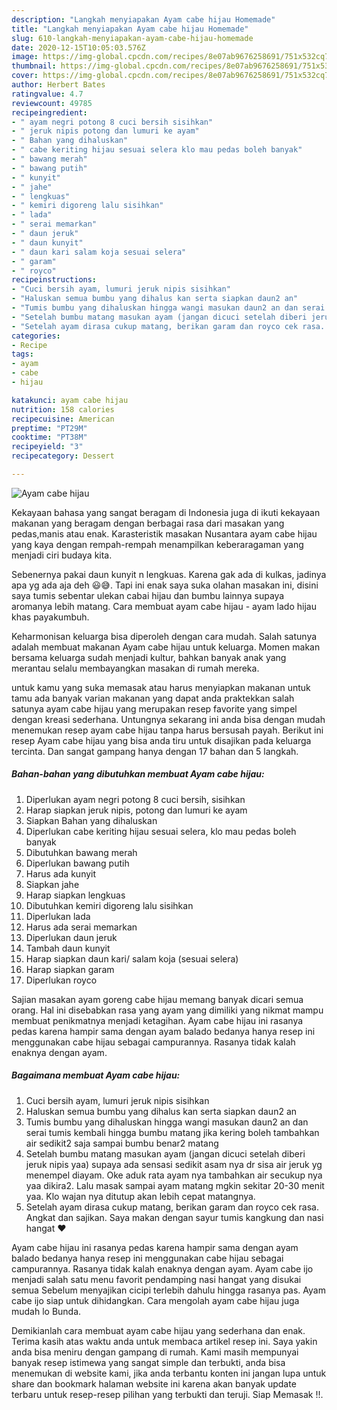 ```yaml
---
description: "Langkah menyiapakan Ayam cabe hijau Homemade"
title: "Langkah menyiapakan Ayam cabe hijau Homemade"
slug: 610-langkah-menyiapakan-ayam-cabe-hijau-homemade
date: 2020-12-15T10:05:03.576Z
image: https://img-global.cpcdn.com/recipes/8e07ab9676258691/751x532cq70/ayam-cabe-hijau-foto-resep-utama.jpg
thumbnail: https://img-global.cpcdn.com/recipes/8e07ab9676258691/751x532cq70/ayam-cabe-hijau-foto-resep-utama.jpg
cover: https://img-global.cpcdn.com/recipes/8e07ab9676258691/751x532cq70/ayam-cabe-hijau-foto-resep-utama.jpg
author: Herbert Bates
ratingvalue: 4.7
reviewcount: 49785
recipeingredient:
- " ayam negri potong 8 cuci bersih sisihkan"
- " jeruk nipis potong dan lumuri ke ayam"
- " Bahan yang dihaluskan"
- " cabe keriting hijau sesuai selera klo mau pedas boleh banyak"
- " bawang merah"
- " bawang putih"
- " kunyit"
- " jahe"
- " lengkuas"
- " kemiri digoreng lalu sisihkan"
- " lada"
- " serai memarkan"
- " daun jeruk"
- " daun kunyit"
- " daun kari salam koja sesuai selera"
- " garam"
- " royco"
recipeinstructions:
- "Cuci bersih ayam, lumuri jeruk nipis sisihkan"
- "Haluskan semua bumbu yang dihalus kan serta siapkan daun2 an"
- "Tumis bumbu yang dihaluskan hingga wangi masukan daun2 an dan serai tumis kembali hingga bumbu matang jika kering boleh tambahkan air sedikit2 saja sampai bumbu benar2 matang"
- "Setelah bumbu matang masukan ayam (jangan dicuci setelah diberi jeruk nipis yaa) supaya ada sensasi sedikit asam nya dr sisa air jeruk yg menempel diayam. Oke aduk rata ayam nya tambahkan air secukup nya yaa dikira2. Lalu masak sampai ayam matang mgkin sekitar 20-30 menit yaa. Klo wajan nya ditutup akan lebih cepat matangnya."
- "Setelah ayam dirasa cukup matang, berikan garam dan royco cek rasa. Angkat dan sajikan. Saya makan dengan sayur tumis kangkung dan nasi hangat ❤️"
categories:
- Recipe
tags:
- ayam
- cabe
- hijau

katakunci: ayam cabe hijau 
nutrition: 158 calories
recipecuisine: American
preptime: "PT29M"
cooktime: "PT38M"
recipeyield: "3"
recipecategory: Dessert

---
```



![Ayam cabe hijau](https://img-global.cpcdn.com/recipes/8e07ab9676258691/751x532cq70/ayam-cabe-hijau-foto-resep-utama.jpg)

Kekayaan bahasa yang sangat beragam di Indonesia juga di ikuti kekayaan makanan yang beragam dengan berbagai rasa dari masakan yang pedas,manis atau enak. Karasteristik masakan Nusantara ayam cabe hijau yang kaya dengan rempah-rempah menampilkan keberaragaman yang menjadi ciri budaya kita.


Sebenernya pakai daun kunyit n lengkuas. Karena gak ada di kulkas, jadinya apa yg ada aja deh 😃😅. Tapi ini enak saya suka olahan masakan ini, disini saya tumis sebentar ulekan cabai hijau dan bumbu lainnya supaya aromanya lebih matang. Cara membuat ayam cabe hijau - ayam lado hijau khas payakumbuh.

Keharmonisan keluarga bisa diperoleh dengan cara mudah. Salah satunya adalah membuat makanan Ayam cabe hijau untuk keluarga. Momen makan bersama keluarga sudah menjadi kultur, bahkan banyak anak yang merantau selalu membayangkan masakan di rumah mereka.

untuk kamu yang suka memasak atau harus menyiapkan makanan untuk tamu ada banyak varian makanan yang dapat anda praktekkan salah satunya ayam cabe hijau yang merupakan resep favorite yang simpel dengan kreasi sederhana. Untungnya sekarang ini anda bisa dengan mudah menemukan resep ayam cabe hijau tanpa harus bersusah payah.
Berikut ini resep Ayam cabe hijau yang bisa anda tiru untuk disajikan pada keluarga tercinta. Dan sangat gampang hanya dengan 17 bahan dan 5 langkah.


<!--inarticleads1-->

##### Bahan-bahan yang dibutuhkan membuat Ayam cabe hijau:

1. Diperlukan  ayam negri potong 8 cuci bersih, sisihkan
1. Harap siapkan  jeruk nipis, potong dan lumuri ke ayam
1. Siapkan  Bahan yang dihaluskan
1. Diperlukan  cabe keriting hijau sesuai selera, klo mau pedas boleh banyak
1. Dibutuhkan  bawang merah
1. Diperlukan  bawang putih
1. Harus ada  kunyit
1. Siapkan  jahe
1. Harap siapkan  lengkuas
1. Dibutuhkan  kemiri digoreng lalu sisihkan
1. Diperlukan  lada
1. Harus ada  serai memarkan
1. Diperlukan  daun jeruk
1. Tambah  daun kunyit
1. Harap siapkan  daun kari/ salam koja (sesuai selera)
1. Harap siapkan  garam
1. Diperlukan  royco


Sajian masakan ayam goreng cabe hijau memang banyak dicari semua orang. Hal ini disebabkan rasa yang ayam yang dimiliki yang nikmat mampu membuat penikmatnya menjadi ketagihan. Ayam cabe hijau ini rasanya pedas karena hampir sama dengan ayam balado bedanya hanya resep ini menggunakan cabe hijau sebagai campurannya. Rasanya tidak kalah enaknya dengan ayam. 

<!--inarticleads2-->

##### Bagaimana membuat  Ayam cabe hijau:

1. Cuci bersih ayam, lumuri jeruk nipis sisihkan
1. Haluskan semua bumbu yang dihalus kan serta siapkan daun2 an
1. Tumis bumbu yang dihaluskan hingga wangi masukan daun2 an dan serai tumis kembali hingga bumbu matang jika kering boleh tambahkan air sedikit2 saja sampai bumbu benar2 matang
1. Setelah bumbu matang masukan ayam (jangan dicuci setelah diberi jeruk nipis yaa) supaya ada sensasi sedikit asam nya dr sisa air jeruk yg menempel diayam. Oke aduk rata ayam nya tambahkan air secukup nya yaa dikira2. Lalu masak sampai ayam matang mgkin sekitar 20-30 menit yaa. Klo wajan nya ditutup akan lebih cepat matangnya.
1. Setelah ayam dirasa cukup matang, berikan garam dan royco cek rasa. Angkat dan sajikan. Saya makan dengan sayur tumis kangkung dan nasi hangat ❤️


Ayam cabe hijau ini rasanya pedas karena hampir sama dengan ayam balado bedanya hanya resep ini menggunakan cabe hijau sebagai campurannya. Rasanya tidak kalah enaknya dengan ayam. Ayam cabe ijo menjadi salah satu menu favorit pendamping nasi hangat yang disukai semua Sebelum menyajikan cicipi terlebih dahulu hingga rasanya pas. Ayam cabe ijo siap untuk dihidangkan. Cara mengolah ayam cabe hijau juga mudah lo Bunda. 

Demikianlah cara membuat ayam cabe hijau yang sederhana dan enak. Terima kasih atas waktu anda untuk membaca artikel resep ini. Saya yakin anda bisa meniru dengan gampang di rumah. Kami masih mempunyai banyak resep istimewa yang sangat simple dan terbukti, anda bisa menemukan di website kami, jika anda terbantu konten ini jangan lupa untuk share dan bookmark halaman website ini karena akan banyak update terbaru untuk resep-resep pilihan yang terbukti dan teruji. Siap Memasak !!. 
